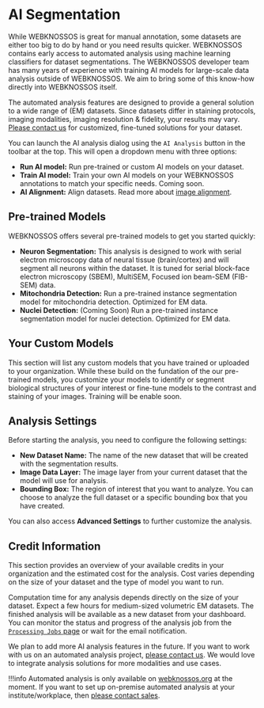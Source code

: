 # AI Segmentation

While WEBKNOSSOS is great for manual annotation, some datasets are either too big to do by hand or you need results quicker. WEBKNOSSOS contains early access to automated analysis using machine learning classifiers for dataset segmentations. The WEBKNOSSOS developer team has many years of experience with training AI models for large-scale data analysis outside of WEBKNOSSOS. We aim to bring some of this know-how directly into WEBKNOSSOS itself.

The automated analysis features are designed to provide a general solution to a wide range of (EM) datasets. Since datasets differ in staining protocols, imaging modalities, imaging resolution & fidelity, your results may vary. [Please contact us](mailto:hello@webknossos.org) for customized, fine-tuned solutions for your dataset. 

You can launch the AI analysis dialog using the `AI Analysis` button in the toolbar at the top. This will open a dropdown menu with three options:

- **Run AI model:** Run pre-trained or custom AI models on your dataset.
- **Train AI model:** Train your own AI models on your WEBKNOSSOS annotations to match your specific needs. Coming soon.
- **AI Alignment:** Align datasets. Read more about [image alignment](./alignment.md).


## Pre-trained Models

WEBKNOSSOS offers several pre-trained models to get you started quickly:

*   **Neuron Segmentation:** This analysis is designed to work with serial electron microscopy data of neural tissue (brain/cortex) and will segment all neurons within the dataset. It is tuned for serial block-face electron microscopy (SBEM), MultiSEM, Focused ion beam-SEM (FIB-SEM) data.
*   **Mitochondria Detection:** Run a pre-trained instance segmentation model for mitochondria detection. Optimized for EM data.
*   **Nuclei Detection:** (Coming Soon) Run a pre-trained instance segmentation model for nuclei detection. Optimized for EM data.

## Your Custom Models

This section will list any custom models that you have trained or uploaded to your organization. While these build on the fundation of the our pre-trained models, you customize your models to identify or segment biological structures of your interest or fine-tune models to the contrast and staining of your images. Training will be enable soon.

## Analysis Settings

Before starting the analysis, you need to configure the following settings:

*   **New Dataset Name:** The name of the new dataset that will be created with the segmentation results.
*   **Image Data Layer:** The image layer from your current dataset that the model will use for analysis.
*   **Bounding Box:** The region of interest that you want to analyze. You can choose to analyze the full dataset or a specific bounding box that you have created.

You can also access **Advanced Settings** to further customize the analysis.

## Credit Information

This section provides an overview of your available credits in your organization and the estimated cost for the analysis. Cost varies depending on the size of your dataset and the type of model you want to run.


Computation time for any analysis depends directly on the size of your dataset. 
Expect a few hours for medium-sized volumetric EM datasets. 
The finished analysis will be available as a new dataset from your dashboard. You can monitor the status and progress of the analysis job from the [`Processing Jobs` page](./jobs.md) or wait for the email notification.


We plan to add more AI analysis features in the future. If you want to work with us on an automated analysis project, [please contact us](mailto:hello@webknossos.org). 
We would love to integrate analysis solutions for more modalities and use cases.

!!!info
    Automated analysis is only available on [webknossos.org](https://webknossos.org) at the moment. 
    If you want to set up on-premise automated analysis at your institute/workplace, then [please contact sales](mailto:sales@webknossos.org). 
